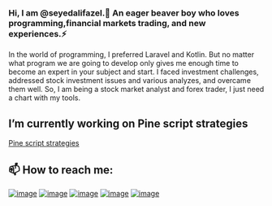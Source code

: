 ### Hi, I am @seyedalifazel.👋 An eager beaver boy who loves programming,financial markets trading, and new experiences.⚡
In the world of programming, I preferred Laravel and Kotlin. But no matter what program we are going to develop only gives me enough time to become an expert in your subject and start. I faced investment challenges, addressed stock investment issues and various analyzes, and overcame them well. So, I am being a stock market analyst and forex trader, I just need a chart with my tools.
## I’m currently working on Pine script strategies
[Pine script strategies](http://localhost/)
## 📫 How to reach me:
[![image](https://img.shields.io/badge/Gmail-D14836?style=for-the-badge&logo=gmail&logoColor=white)](mailto:sydalifazel@gmail.com)
[![image](https://img.shields.io/badge/Telegram-2CA5E0?style=for-the-badge&logo=telegram&logoColor=white)](https://t.me/seyedalifazel)
[![image](https://img.shields.io/badge/Instagram-E4405F?style=for-the-badge&logo=instagram&logoColor=white)](https://instagram.com/seyedalifazel)
[![image](https://img.shields.io/badge/Twitter-1DA1F2?style=for-the-badge&logo=twitter&logoColor=white)](https://twitter.com/seyedalifazel)
[![image](https://img.shields.io/badge/LinkedIn-0077B5?style=for-the-badge&logo=linkedin&logoColor=white)](https://www.linkedin.com/in/ali-fazel/)




<!--
**seyedalifazel/seyedalifazel** is a ✨ _special_ ✨ repository because its `README.md` (this file) appears on your GitHub profile.

Here are some ideas to get you started:
- 👯 I’m looking to collaborate on ...
- 🤔 I’m looking for help with ...
- 💬 Ask me about ...
- 📫 How to reach me: ...
- 😄 Pronouns: ...
- ⚡ Fun fact: ...
-->
